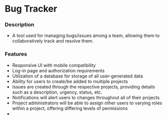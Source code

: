 # Bug Tracker
### Description
- A tool used for managing bugs/issues among a team, allowing them to collaboratively track and resolve them.
### Features
- Responsive UI with mobile compatibility
- Log-in page and authorization requirements
- Utilization of a database for storage of all user-generated data
- Ability for users to create/be added to multiple projects
- Issues are created through the respective projects, providing details such as a description, urgency, status, etc.
- Notifications will alert users to changes throughout all of their projects
- Project administrators will be able to assign other users to varying roles within a project, offering differing levels of permissions
-
